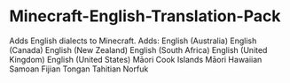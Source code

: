 # Minecraft-English-Translation-Pack
Adds English dialects to Minecraft.
Adds:
English (Australia)
English (Canada)
English (New Zealand)
English (South Africa)
English (United Kingdom)
English (United States)
Māori
Cook Islands Māori
Hawaiian
Samoan
Fijian
Tongan
Tahitian
Norfuk
